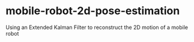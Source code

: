 # mobile-robot-2d-pose-estimation
Using an Extended Kalman Filter to reconstruct the 2D motion of a mobile robot
